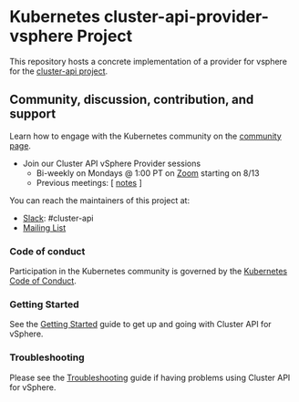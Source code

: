 # Kubernetes cluster-api-provider-vsphere Project

This repository hosts a concrete implementation of a provider for vsphere for the [cluster-api project](https://github.com/kubernetes-sigs/cluster-api).

## Community, discussion, contribution, and support

Learn how to engage with the Kubernetes community on the [community page](http://kubernetes.io/community/).

* Join our Cluster API vSphere Provider sessions
  * Bi-weekly on Mondays @ 1:00 PT on [Zoom](https://zoom.us/j/875399243) starting on 8/13
  * Previous meetings: \[ [notes](https://docs.google.com/document/d/1jQrQiOW75uWraPk4b_LWtCTHwT7EZwrWWwMdxeWOEvk/edit?usp=sharing) \]

You can reach the maintainers of this project at:

* [Slack](http://slack.k8s.io/): #cluster-api
* [Mailing List](https://groups.google.com/forum/#!forum/kubernetes-sig-cluster-lifecycle)

### Code of conduct

Participation in the Kubernetes community is governed by the [Kubernetes Code of Conduct](code-of-conduct.md).

### Getting Started

See the [Getting Started](docs/getting_started.md) guide to get up and going with Cluster API for vSphere.

### Troubleshooting

Please see the [Troubleshooting](docs/troubleshooting.md) guide if having problems using Cluster API for vSphere.
